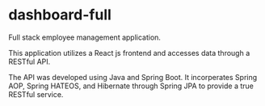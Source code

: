 # dashboard-full
Full stack employee management application. 

This application utilizes a React js frontend and accesses data through a RESTful API. 

The API was developed using Java and Spring Boot. It incorperates Spring AOP, Spring HATEOS, and Hibernate through Spring JPA to provide a true RESTful service.
